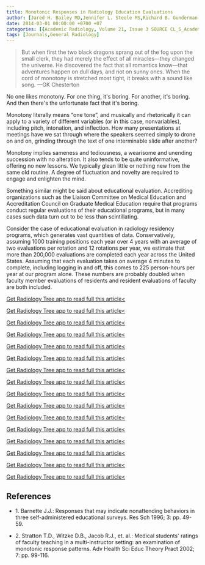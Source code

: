 ```yaml
---
title: Monotonic Responses in Radiology Education Evaluations
author: [Jared H. Bailey MD,Jennifer L. Steele MS,Richard B. Gunderman MD PhD]
date: 2014-03-01 00:00:00 +0700 +07
categories: [{Academic Radiology, Volume 21, Issue 3 SOURCE CL_S_AcademicRadiologyVolume21Issue3 1}]
tags: [Journals,General Radiology]
---
```

> But when first the two black dragons sprang out of the fog upon the small clerk, they had merely the effect of all miracles—they changed the universe. He discovered the fact that all romantics know—that adventures happen on dull days, and not on sunny ones. When the cord of monotony is stretched most tight, it breaks with a sound like song. —GK Chesterton

No one likes monotony. For one thing, it's boring. For another, it's boring. And then there's the unfortunate fact that it's boring.


Monotony literally means “one tone”, and musically and rhetorically it can apply to a variety of different variables (or in this case, nonvariables), including pitch, intonation, and inflection. How many presentations at meetings have we sat through where the speakers seemed simply to drone on and on, grinding through the text of one interminable slide after another?

Monotony implies sameness and tediousness, a wearisome and unending succession with no alteration. It also tends to be quite uninformative, offering no new lessons. We typically glean little or nothing new from the same old routine. A degree of fluctuation and novelty are required to engage and enlighten the mind.

Something similar might be said about educational evaluation. Accrediting organizations such as the Liaison Committee on Medical Education and Accreditation Council on Graduate Medical Education require that programs conduct regular evaluations of their educational programs, but in many cases such data turn out to be less than scintillating.

Consider the case of educational evaluation in radiology residency programs, which generates vast quantities of data. Conservatively, assuming 1000 training positions each year over 4 years with an average of two evaluations per rotation and 12 rotations per year, we estimate that more than 200,000 evaluations are completed each year across the United States. Assuming that each evaluation takes on average 4 minutes to complete, including logging in and off, this comes to 225 person-hours per year at our program alone. These numbers are probably doubled when faculty member evaluations of residents and resident evaluations of faculty are both included.

[Get Radiology Tree app to read full this article<](https://clinicalpub.com/app)

[Get Radiology Tree app to read full this article<](https://clinicalpub.com/app)

[Get Radiology Tree app to read full this article<](https://clinicalpub.com/app)

[Get Radiology Tree app to read full this article<](https://clinicalpub.com/app)

[Get Radiology Tree app to read full this article<](https://clinicalpub.com/app)

[Get Radiology Tree app to read full this article<](https://clinicalpub.com/app)

[Get Radiology Tree app to read full this article<](https://clinicalpub.com/app)

[Get Radiology Tree app to read full this article<](https://clinicalpub.com/app)

[Get Radiology Tree app to read full this article<](https://clinicalpub.com/app)

[Get Radiology Tree app to read full this article<](https://clinicalpub.com/app)

[Get Radiology Tree app to read full this article<](https://clinicalpub.com/app)

[Get Radiology Tree app to read full this article<](https://clinicalpub.com/app)

[Get Radiology Tree app to read full this article<](https://clinicalpub.com/app)

[Get Radiology Tree app to read full this article<](https://clinicalpub.com/app)

[Get Radiology Tree app to read full this article<](https://clinicalpub.com/app)

[Get Radiology Tree app to read full this article<](https://clinicalpub.com/app)

## References

- 1\. Barnette J.J.: Responses that may indicate nonattending behaviors in three self-administered educational surveys. Res Sch 1996; 3: pp. 49-59.


- 2\. Stratton T.D., Witzke D.B., Jacob R.J., et. al.: Medical students' ratings of faculty teaching in a multi-instructor setting: an examination of monotonic response patterns. Adv Health Sci Educ Theory Pract 2002; 7: pp. 99-116.
